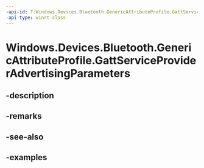 ```yaml
---
-api-id: T:Windows.Devices.Bluetooth.GenericAttributeProfile.GattServiceProviderAdvertisingParameters
-api-type: winrt class
---
```


<!-- Class syntax.
public class GattServiceProviderAdvertisingParameters 
-->

# Windows.Devices.Bluetooth.GenericAttributeProfile.GattServiceProviderAdvertisingParameters

## -description

## -remarks

## -see-also

## -examples

